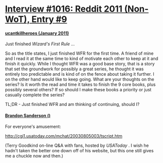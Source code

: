# [Interview #1016: Reddit 2011 (Non-WoT), Entry #9](https://www.theoryland.com/intvmain.php?i=1016#9)

#### [ucantkillheroes (January 2011)](http://www.reddit.com/r/Fantasy/comments/f014l/just_finished_wizards_first_rule/)

Just finished
*Wizard's First Rule*
...

So as the title states, I just finished WFR for the first time. A friend of mine and I read it at the same time to kind of motivate each other to keep at it and finish it quickly. While I thought WFR was a good base story, that is a story that set the groundwork for possibly a great series, he thought it was entirely too predictable and is kind of on the fence about taking it further. I on the other hand would like to keep going. What are your thoughts on the series? Is it worth the read and time it takes to finish the 9 core books, plus possibly several others? If so should I make these books a priority or just casually complete the series?

TL;DR - Just finished WFR and am thinking of continuing, should I?

#### [Brandon Sanderson ()](http://www.reddit.com/r/Fantasy/comments/f014l/just_finished_wizards_first_rule/c1cbxfk)

For everyone's amusement:

<http://cgi1.usatoday.com/mchat/20030805003/tscript.htm>

(Terry Goodkind on-line Q&A with fans, hosted by
*USAToday*
. I wish he hadn't taken the better one down off of his website, but this one still gives me a chuckle now and then.)

